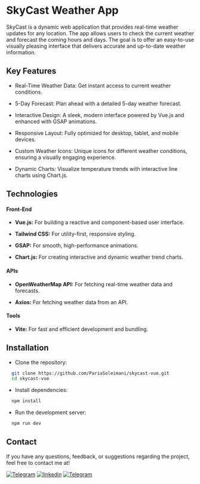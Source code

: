 # SkyCast Weather App

SkyCast is a dynamic web application that provides real-time weather updates for any location. The app allows users to check the current weather and forecast the coming hours and days. The goal is to offer an easy-to-use visually pleasing interface that delivers accurate and up-to-date weather information.

## Key Features

- Real-Time Weather Data: Get instant access to current weather conditions.

- 5-Day Forecast: Plan ahead with a detailed 5-day weather forecast.

- Interactive Design: A sleek, modern interface powered by Vue.js and enhanced with GSAP animations.

- Responsive Layout: Fully optimized for desktop, tablet, and mobile devices.

- Custom Weather Icons: Unique icons for different weather conditions, ensuring a visually engaging experience.

- Dynamic Charts: Visualize temperature trends with interactive line charts using Chart.js.

## Technologies

#### Front-End

- **Vue.js:** For building a reactive and component-based user interface.

- **Tailwind CSS:** For utility-first, responsive styling.

- **GSAP:** For smooth, high-performance animations.

- **Chart.js:** For creating interactive and dynamic weather trend charts.

#### APIs

- **OpenWeatherMap API:** For fetching real-time weather data and forecasts.

- **Axios:** For fetching weather data from an API.

#### Tools

- **Vite:** For fast and efficient development and bundling.

## Installation

- Clone the repository:

```bash
  git clone https://github.com/PariaSoleimani/skycast-vue.git
  cd skycast-vue
```

- Install dependencies:

```bash
  npm install
```

- Run the development server:

```bash
  npm run dev
```

## Contact

If you have any questions, feedback, or suggestions regarding the project, feel free to contact me at!

[![Telegram](https://img.shields.io/badge/Telegram-black?style=for-the-badge&logo=telegram&logoColor=white&color=%2326A5E4)](https://t.me/SheCodes)
[![linkedin](https://img.shields.io/badge/LinkedIn-blue?style=for-the-badge&logo=linkedin&logoColor=white&color=%230A66C2)](https://www.linkedin.com/in/pariasoleimani)
[![Telegram](https://img.shields.io/badge/Email-black?style=for-the-badge&logo=gmail&logoColor=white&color=%23EA4335)](mailto:paria.slmni@gmail.com)
